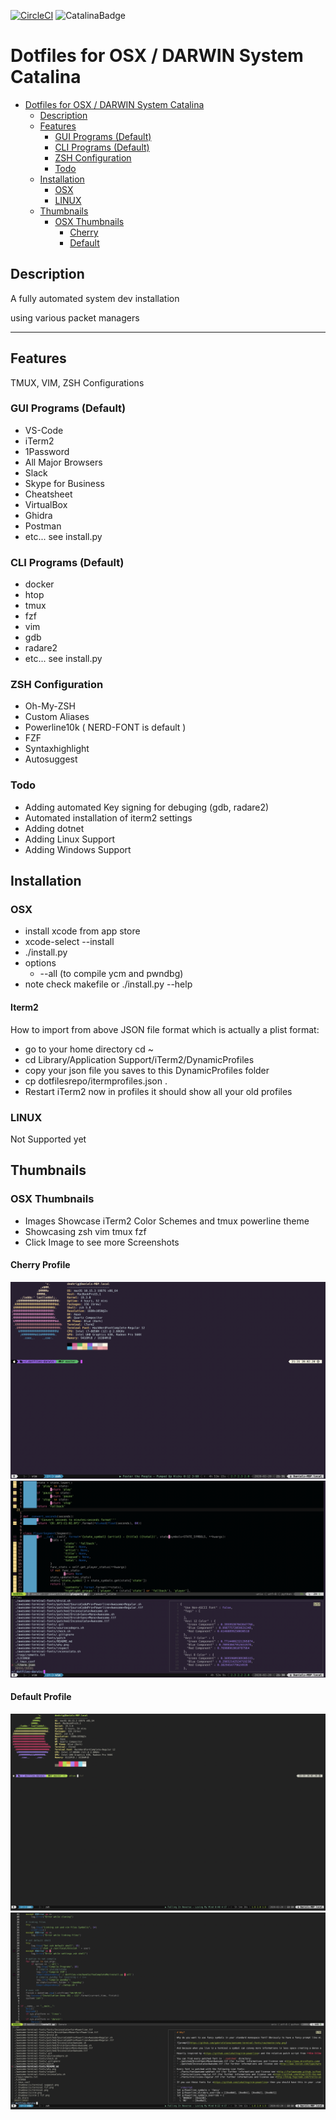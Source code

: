 [![CircleCI](https://circleci.com/gh/danielnehrig/.dotfiles-darwin.svg?style=svg)](https://circleci.com/gh/danielnehrig/.dotfiles-darwin) ![CatalinaBadge](https://img.shields.io/badge/OS-Catalina-green?logo=apple&OS=Catalina)

# Dotfiles for OSX / DARWIN System Catalina

- [Dotfiles for OSX / DARWIN System Catalina](#dotfiles-for-osx---darwin-system-catalina)
  - [Description](#description)
  - [Features](#features)
    - [GUI Programs (Default)](#gui-programs-default)
    - [CLI Programs (Default)](#cli-programs-default)
    - [ZSH Configuration](#zsh-configuration)
    - [Todo](#todo)
  - [Installation](#installation)
    - [OSX](#osx)
    - [LINUX](#linux)
  - [Thumbnails](#thumbnails)
    - [OSX Thumbnails](#osx-thumbnails)
      - [Cherry](#cherry-profile)
      - [Default](#default-profile)

## Description

A fully automated system dev installation

using various packet managers

---

## Features

TMUX, VIM, ZSH Configurations

### GUI Programs (Default)

- VS-Code
- iTerm2
- 1Password
- All Major Browsers
- Slack
- Skype for Business
- Cheatsheet
- VirtualBox
- Ghidra
- Postman
- etc... see install.py

### CLI Programs (Default)

- docker
- htop
- tmux
- fzf
- vim
- gdb
- radare2
- etc... see install.py

### ZSH Configuration

- Oh-My-ZSH
- Custom Aliases
- Powerline10k ( NERD-FONT is default )
- FZF
- Syntaxhighlight
- Autosuggest

### Todo

- Adding automated Key signing for debuging (gdb, radare2)
- Automated installation of iterm2 settings
- Adding dotnet
- Adding Linux Support
- Adding Windows Support

## Installation

### OSX

- install xcode from app store
- xcode-select --install
- ./install.py
- options
  - --all (to compile ycm and pwndbg)
- note check makefile or ./install.py --help

#### Iterm2

How to import from above JSON file format which is actually a plist format:

- go to your home directory cd ~
- cd Library/Application Support/iTerm2/DynamicProfiles
- copy your json file you saves to this DynamicProfiles folder
- cp dotfilesrepo/itermprofiles.json .
- Restart iTerm2 now in profiles it should show all your old profiles

### LINUX

Not Supported yet

## Thumbnails

### OSX Thumbnails

- Images Showcase iTerm2 Color Schemes and tmux powerline theme
- Showcasing zsh vim tmux fzf
- Click Image to see more Screenshots

#### Cherry Profile

[![Thumbnail1 Terminal](https://raw.githubusercontent.com/danielnehrig/.dotfiles-darwin/master/.thumbnails/cherry/terminal.png)](https://github.com/danielnehrig/.dotfiles-darwin/wiki/Cherry)
[![Thumbnail1 vim fzf](https://raw.githubusercontent.com/danielnehrig/.dotfiles-darwin/master/.thumbnails/cherry/vim%202%20fzf.png)](https://github.com/danielnehrig/.dotfiles-darwin/wiki/Cherry)

#### Default Profile

[![Thumbnail1 Terminal](https://raw.githubusercontent.com/danielnehrig/.dotfiles-darwin/master/.thumbnails/default/terminal_suggest.png)](https://github.com/danielnehrig/.dotfiles-darwin/wiki/Default)
[![Thumbnail1 vim fzf](https://raw.githubusercontent.com/danielnehrig/.dotfiles-darwin/master/.thumbnails/default/vim_fzf.png)](https://github.com/danielnehrig/.dotfiles-darwin/wiki/Default)
